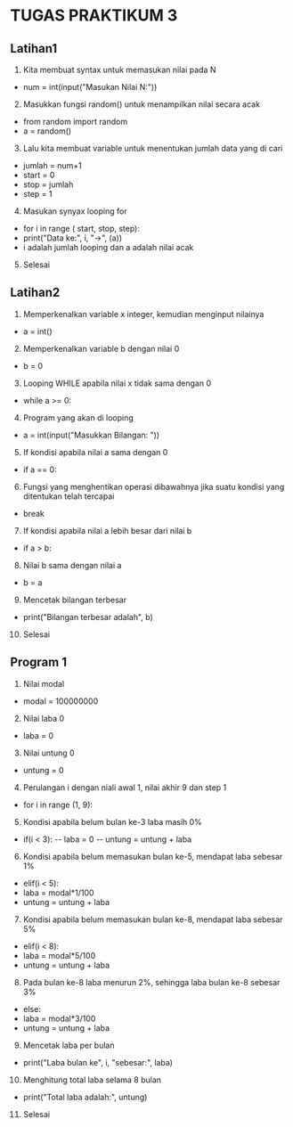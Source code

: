 # TUGAS PRAKTIKUM 3

## Latihan1

1. Kita membuat syntax untuk memasukan nilai pada N
- num = int(input("Masukan Nilai N:"))
2. Masukkan fungsi random() untuk menampilkan nilai secara acak
- from random import random
- a = random()
3. Lalu kita membuat variable untuk menentukan jumlah data yang di cari
- jumlah = num+1
- start = 0
- stop = jumlah
- step = 1
4. Masukan synyax looping for
- for i in range ( start, stop, step):
- print("Data ke:", i, "->", (a))
- i adalah jumlah looping dan a adalah nilai acak
5. Selesai

## Latihan2

1. Memperkenalkan variable x integer, kemudian menginput nilainya
- a = int()
2. Memperkenalkan variable b dengan nilai 0
- b = 0
3. Looping WHILE apabila nilai x tidak sama dengan 0
- while a >= 0:
4. Program yang akan di looping
- a = int(input("Masukkan Bilangan: "))
5. If kondisi apabila nilai a sama dengan 0
- if a == 0:
6. Fungsi yang menghentikan operasi dibawahnya jika suatu kondisi yang ditentukan telah tercapai
- break
7. If kondisi apabila nilai a lebih besar dari nilai b
- if a > b:
8. Nilai b sama dengan nilai a
- b = a
9. Mencetak bilangan terbesar
- print("Bilangan terbesar adalah", b)
10. Selesai 

## Program 1

1. Nilai modal
- modal = 100000000
2. Nilai laba 0
- laba = 0
3. Nilai untung 0
- untung = 0
4. Perulangan i dengan niali awal 1, nilai akhir 9 dan step 1
- for i in range (1, 9):
5. Kondisi apabila belum bulan ke-3 laba masih 0%
- if(i < 3):
-- laba = 0
-- untung = untung + laba
6. Kondisi apabila belum memasukan bulan ke-5, mendapat laba sebesar 1%
- elif(i < 5):
- laba = modal*1/100
- untung = untung + laba
7. Kondisi apabila belum memasukan bulan ke-8, mendapat laba sebesar 5%
- elif(i < 8):
- laba = modal*5/100
- untung = untung + laba
8. Pada bulan ke-8 laba menurun 2%, sehingga laba bulan ke-8 sebesar 3%
- else:
- laba = modal*3/100
- untung = untung + laba
9. Mencetak laba per bulan
- print("Laba bulan ke", i, "sebesar:", laba)
10. Menghitung total laba selama 8 bulan
- print("Total laba adalah:", untung)
11. Selesai

